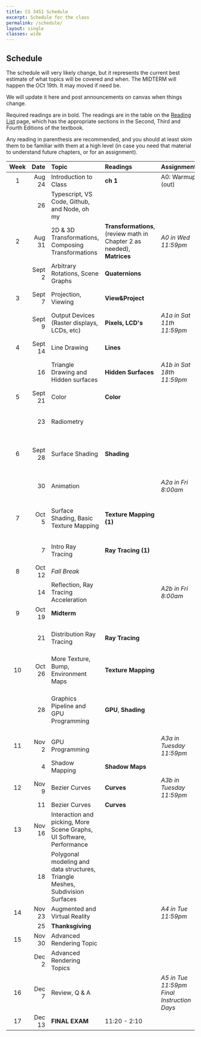 ```yaml
---
title: CS 3451 Schedule
excerpt: Schedule for the class
permalink: /schedule/
layout: single
classes: wide
---
```


## Schedule

The schedule will very likely change, but it represents the current best estimate of what topics will be covered and when.  The MIDTERM will happen the OCt 19th.  It may moved if need be. 

We will update it here and post announcements on canvas when things change.

Required readings are in bold. The readings are in the table on the [Reading List](/readings/) page, which has the appropriate sections in the Second, Third and Fourth Editions of the textbook.

Any reading in parenthesis are recommended, and you should at least skim them to be familiar with them at a high level (in case you need that material to understand future chapters, or for an assignment).

|Week|Date|Topic|Readings|Assignments|Notes|
|:--:|---:|:-----|:----|:----|:----|
|1|Aug 24|Introduction to Class| **ch 1** | A0: Warmup (out) | ([slides pdf](/assets/1-intro.pdf)) |
| | 26| Typescript, VS Code, Github, and Node, oh my | | |([slides pdf](/assets/2-dev-tools.pdf)) |
|2| Aug 31| 2D & 3D Transformations, Composing Transformations | **Transformations**, (review math in Chapter 2 as needed), **Matrices**  | *A0 in Wed 11:59pm* | (slides [pdf](/assets/3-transformations.pdf), [annotated](/assets/3-transformations-annotated.pdf))|
| | Sept 2 | Arbitrary Rotations, Scene Graphs  | **Quaternions** |  | (slides [pdf](/assets/4-stacks-graphs-rotations.pdf), [annotated](/assets/4-stacks-graphs-rotations-annotated.pdf)) |
|3|Sept 7| Projection, Viewing | **View&Project** | | (slides [pdf](/assets/5-viewing.pdf)), (annotated [pdf](/assets/5-viewing-annotated.pdf)) |
| |Sept 9| Output Devices (Raster displays, LCDs, etc) |**Pixels, LCD's**| *A1a in Sat 11th 11:59pm* | _instructor Jury Duty_ |
|4|Sept 14| Line Drawing  |**Lines**|  | (slides [pdf](/assets/6-lines.pdf)), (annotated [pdf](/assets/6-lines-annotated.pdf))|
| | 16| Triangle Drawing and Hidden surfaces |**Hidden Surfaces**| *A1b in Sat 18th 11:59pm* | (slides [pdf](/assets/7-triangles-hidden-surfaces.pdf)), (annotated [pdf](/assets/7-triangles-hidden-surfaces-annotated.pdf))|
|5|Sept 21| Color | **Color** | | (slides [pdf](/assets/8-color-and-vision.pdf)), (annotated [pdf](/assets/8-color-and-vision-annotated.pdf))|
| | 23| Radiometry | | | (slides [handwritten notes](/assets/9-radiance.pdf))|
|6|Sept 28| Surface Shading |**Shading** | | (slides [pdf](/assets/10-surface-shading.pdf)), (annotated [pdf](/assets/10-surface-shading-annotated.pdf)), (short clarification [pdf](/assets/10-surface-shading-redo-annotated.pdf))|
| | 30| Animation | | *A2a in Fri 8:00am* | (slides [pdf](/assets/11-animation.pdf)), (annotated [pdf](/assets/11-animation-annotated.pdf)) |
|7|Oct 5| Surface Shading, Basic Texture Mapping | **Texture Mapping (1)** | |(slides [shading pdf](/assets/10-surface-shading-2.pdf) [annotated](/assets/10-surface-shading-2-annotated.pdf) [texture pdf](/assets/12-texture-mapping.pdf) [annotated](/assets/12-texture-mapping-annotated.pdf)) |
| |  7| Intro Ray Tracing |**Ray Tracing (1)**| | (slides [pdf](/assets/13-raytracing1.pdf)), (annotated [pdf](/assets/13-raytracing1-annotated.pdf))|
|8|Oct 12| _Fall Break_ | | | |
| | 14| Reflection, Ray Tracing Acceleration |  | *A2b in Fri 8:00am* |(slides [pdf](/assets/14-raytracing2.pdf)), (annotated [pdf](/assets/14-raytracing2-annotated.pdf)) |
|9|Oct 19| **Midterm** | | | |
| | 21| Distribution Ray Tracing | **Ray Tracing** | | *Prof at AR/VR Policy Conference* | 
|10|Oct 26| More Texture, Bump, Environment Maps | **Texture Mapping** | |(slides [pdf](/assets/16-more-texture.pdf)), (annotated [pdf](/assets/16-more-texture-annotated.pdf)) |
| | 28| Graphics Pipeline and GPU Programming |**GPU**, **Shading** | | (slides [pdf] (/assets/17-gpu.pdf)), **Drop Deadline (Oct 30)**|
|11|Nov 2| GPU Programming | |*A3a in Tuesday 11:59pm* | ** Election Day**|
| |4| Shadow Mapping | **Shadow Maps** | | |
|12|Nov 9| Bezier Curves | **Curves** | *A3b in Tuesday 11:59pm* | _instructor NSF panel_|
| | 11| Bezier Curves | **Curves** |  | |
|13|Nov 16| Interaction and picking, More Scene Graphs, UI Software, Performance | | | |
| | 18| Polygonal modeling and data structures, Triangle Meshes, Subdivision Surfaces| | | |
|14|Nov 23| Augmented and Virtual Reality | | *A4 in Tue 11:59pm* | |
| | 25| **Thanksgiving** | | | |
|15|Nov 30| Advanced Rendering Topic | | | |
| |Dec 2| Advanced Rendering Topics | | | |
|16|Dec 7| Review, Q & A ||*A5 in Tue 11:59pm* <br> _Final Instruction Days_|
|17|Dec 13| **FINAL EXAM** |11:20 - 2:10 | |